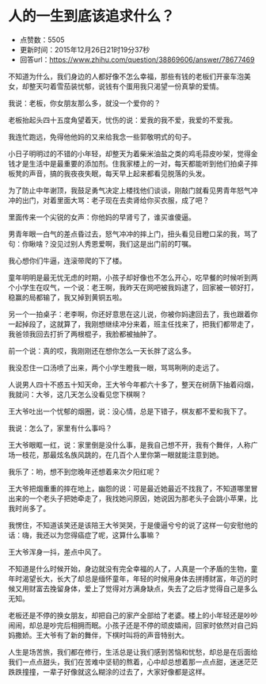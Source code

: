 # 人的一生到底该追求什么？
- 点赞数：5505
- 更新时间：2015年12月26日21时19分37秒
- 回答url：https://www.zhihu.com/question/38869606/answer/78677469
<body>
 <p data-pid="NgyJmAJr">不知道为什么，我们身边的人都好像不怎么幸福，那些有钱的老板们开豪车泡美女，却整天叼着雪茄装忧郁，说钱有个蛋用我只渴望一份真挚的爱情。</p>
 <p data-pid="Goq2Ixc2">我说：老板，你女朋友那么多，就没一个爱你的？</p>
 <p data-pid="0BKvNdI2">老板抬起头四十五度角望着天，忧伤的说：爱我的我不爱，我爱的不爱我。</p>
 <p data-pid="S9BgEGNe">我连忙跑远，免得他他妈的又来给我念一些郭敬明式的句子。</p>
 <p data-pid="eFn5T-ww">小日子明明过的不错的小年轻，却整天为着柴米油盐之类的鸡毛蒜皮吵架，觉得金钱才是生活中是最重要的添加剂。住我家楼上的一对，每天都能听到他们拍桌子摔板凳的声音，搞的我夜夜失眠，每天早上起来都看见脱落的头发。</p>
 <p data-pid="6UhIH-rP">为了防止中年谢顶，我鼓足勇气决定上楼找他们谈谈，刚敲门就看见男青年怒气冲冲的出门，对着里面大骂：老子现在去卖肾给你买衣服，成了吧？</p>
 <p data-pid="3yo_0i5x">里面传来一个尖锐的女声：你他妈的早肾亏了，谁买谁傻逼。</p>
 <p data-pid="AkGw08ll">男青年眼一白气的差点昏过去，怒气冲冲的摔上门，扭头看见目瞪口呆的我，骂了句：你瞅啥？没见过别人秀恩爱啊，我们这是出门前的叮嘱。</p>
 <p data-pid="gH6E86Oi">我心想你们牛逼，连滚带爬的下了楼。</p>
 <p data-pid="i19YSsiB">童年明明是最无忧无虑的时期，小孩子却好像也不怎么开心，吃早餐的时候听到两个小学生在叹气，一个说：老王啊，我昨天在网吧被我妈逮了，回家被一顿好打，稳赢的局都输了，我又掉到黄铜五啦。</p>
 <p data-pid="Fj01BkHf">另一个一拍桌子：老李啊，你还好意思在这儿说，你被你妈逮回去了，我也跟着你一起掉段了，这就算了，我刚想继续冲分来着，班主任找来了，把我们都带走了，我爸领我回去打折了两根棍子，我脸都被抽肿了。</p>
 <p data-pid="y8kQHBHe">前一个说：真的哎，我刚刚还在想你怎么一天长胖了这么多。</p>
 <p data-pid="uunwpo4A">我没忍住一口汤喷了出来，两个小学生瞪我一眼，骂骂咧咧的走远了。</p>
 <p data-pid="-bST7kQ1">人说男人四十不惑五十知天命，王大爷今年都六十多了，整天在树荫下抽着闷烟，我就问：大爷，这几天怎么没看见您下棋啊？</p>
 <p data-pid="LVkXQjVl">王大爷吐出一个忧郁的烟圈，说：没心情，总是下错子，棋友都不爱和我下了。</p>
 <p data-pid="-Vjn249F">我说：怎么了，家里有什么事吗？</p>
 <p data-pid="JU8vxLGx">王大爷眼眶一红，说：家里倒是没什么事，是我自己想不开，我有个舞伴，人称广场一枝花，那最炫名族风跳的，在几百个人里你第一眼就能注意到她。</p>
 <p data-pid="B75xt9Kd">我乐了：哟，想不到您晚年还想着来次夕阳红呢？</p>
 <p data-pid="Uhmv2yLO">王大爷把烟重重的摔在地上，幽怨的说：可是最近她最近不找我了，不知道哪里冒出来的一个老头子把她牵走了，我找她问原因，她说因为那老头子会跳小苹果，比我时尚多了。</p>
 <p data-pid="osZw2h5a">我愣住，不知道该笑还是该陪王大爷哭哭，于是傻逼兮兮的说了这样一句安慰他的话：嗨，我还以为您得癌症了呢，这算什么事嘛？</p>
 <p data-pid="ZmrcURjM">王大爷浑身一抖，差点中风了。</p>
 <p data-pid="9IH1WnN_">不知道是什么时候开始，身边就没有完全幸福的人了，人真是一个矛盾的生物，童年时渴望长大，长大了却总是缅怀童年，年轻的时候用身体去拼搏财富，年迈的时候又用财富去挽留身体，爱上了觉得对方满身缺点，失去了之后才觉得自己是多么无知。</p>
 <p data-pid="pbzSw8X_">老板还是不停的换女朋友，却把自己的家产全部给了老婆。楼上的小年轻还是吵吵闹闹，却总是吵完后相拥而眠。小孩子还是不停的顽皮嬉闹，回家时依然对自己妈妈撒娇。王大爷有了新的舞伴，下棋时叫将的声音特别大。</p>
 <p data-pid="PJgJ6xlr">人生是场苦旅，我们都在修行，生活总是让我们感到苦恼和忧愁，却总是在后面给我们一点点甜头，我们在苦难中坚韧的熬着，心中却总想着那一点点甜，迷迷茫茫跌跌撞撞，一辈子好像就这么糊涂的过去了，大家好像都是这样。</p>
</body>